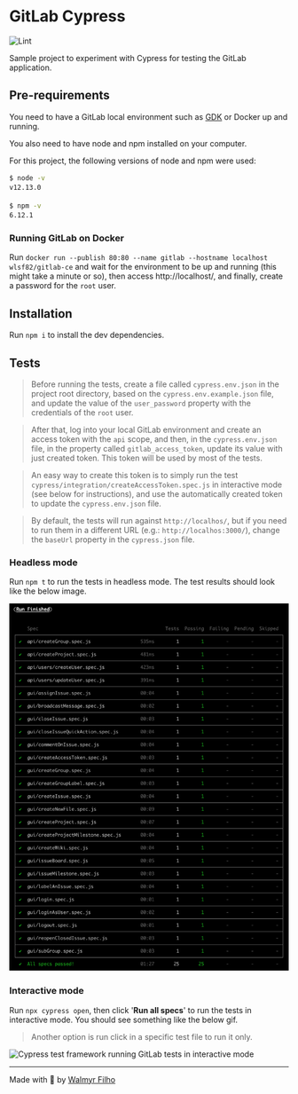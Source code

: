 # GitLab Cypress

![Lint](https://github.com/wlsf82/gitlab-cypress/workflows/Lint/badge.svg)

Sample project to experiment with Cypress for testing the GitLab application.

## Pre-requirements

You need to have a GitLab local environment such as [GDK](https://gitlab.com/gitlab-org/gitlab-development-kit) or Docker up and running.

You also need to have node and npm installed on your computer.

For this project, the following versions of node and npm were used:

```sh
$ node -v
v12.13.0

$ npm -v
6.12.1
```

### Running GitLab on Docker

Run `docker run --publish 80:80 --name gitlab --hostname localhost wlsf82/gitlab-ce` and wait for the environment to be up and running (this might take a minute or so), then access http://localhost/, and finally, create a password for the `root` user.

## Installation

Run `npm i` to install the dev dependencies.

## Tests

> Before running the tests, create a file called `cypress.env.json` in the project root directory, based on the `cypress.env.example.json` file, and update the value of the `user_password` property with the credentials of the `root` user.

> After that, log into your local GitLab environment and create an access token with the `api` scope, and then, in the `cypress.env.json` file, in the property called `gitlab_access_token`, update its value with just created token. This token will be used by most of the tests.

> An easy way to create this token is to simply run the test `cypress/integration/createAccessToken.spec.js` in interactive mode (see below for instructions), and use the automatically created token to update the `cypress.env.json` file.

> By default, the tests will run against `http://localhos/`, but if you need to run them in a different URL (e.g.: `http://localhos:3000/`), change the `baseUrl` property in the `cypress.json` file.

### Headless mode

Run `npm t` to run the tests in headless mode. The test results should look like the below image.

![Cypress test framework running GitLab tests in headless mode](assets/test-results-headless.png)

### Interactive mode

Run `npx cypress open`, then click '**Run all specs**' to run the tests in interactive mode. You should see something like the below gif.

> Another option is run click in a specific test file to run it only.

![Cypress test framework running GitLab tests in interactive mode](assets/GitLab-Cypress.gif)

___

Made with 💚 by [Walmyr Filho](https://walmyr.dev)
